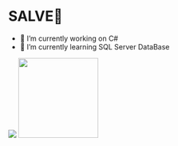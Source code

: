<h1> SALVE🤙 </h1> 

- 🔭 I’m currently working on C#
- 🌱 I’m currently learning SQL Server DataBase
<div> 
  <img src="https://github-readme-stats.vercel.app/api/top-langs/?username=Mirand8&langs_count=8&theme=dark"/>
  <img height="160em" src="https://github-readme-stats.vercel.app/api?username=Mirand8&theme=dark&showicons=true"/>
</div>
